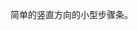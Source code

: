 <!--order: 5
title:
  zh-CN: 竖直方向的小型步骤条
  en-US: Vertical mini version

## zh-CN-->

简单的竖直方向的小型步骤条。
<!--
## en-US

A simple mini version step bar in the vertical direction.-->
